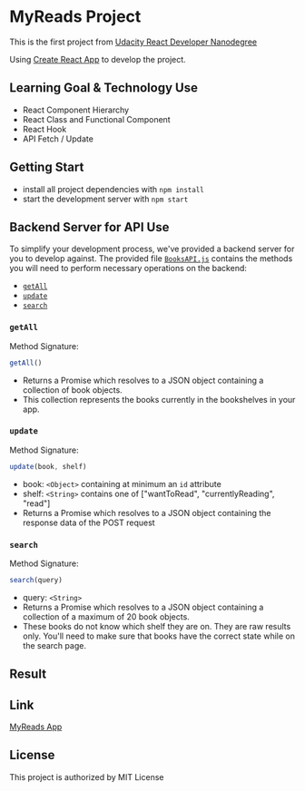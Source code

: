 # MyReads Project

This is the first project from [Udacity React Developer Nanodegree](https://www.udacity.com/course/react-nanodegree--nd019)

Using [Create React App](https://github.com/facebookincubator/create-react-app) to develop the project.

## Learning Goal & Technology Use

* React Component Hierarchy
* React Class and Functional Component
* React Hook
* API Fetch / Update

## Getting Start

* install all project dependencies with `npm install`
* start the development server with `npm start`

## Backend Server for API Use

To simplify your development process, we've provided a backend server for you to develop against. The provided file [`BooksAPI.js`](src/BooksAPI.js) contains the methods you will need to perform necessary operations on the backend:

* [`getAll`](#getall)
* [`update`](#update)
* [`search`](#search)

### `getAll`

Method Signature:

```js
getAll()
```

* Returns a Promise which resolves to a JSON object containing a collection of book objects.
* This collection represents the books currently in the bookshelves in your app.

### `update`

Method Signature:

```js
update(book, shelf)
```

* book: `<Object>` containing at minimum an `id` attribute
* shelf: `<String>` contains one of ["wantToRead", "currentlyReading", "read"]  
* Returns a Promise which resolves to a JSON object containing the response data of the POST request

### `search`

Method Signature:

```js
search(query)
```

* query: `<String>`
* Returns a Promise which resolves to a JSON object containing a collection of a maximum of 20 book objects.
* These books do not know which shelf they are on. They are raw results only. You'll need to make sure that books have the correct state while on the search page.

## Result


## Link
[MyReads App]()

## License

This project is authorized by MIT License